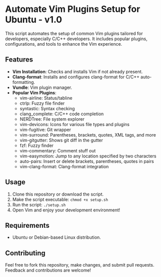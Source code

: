 # Automate Vim Plugins Setup for Ubuntu - v1.0

This script automates the setup of common Vim plugins tailored for developers, especially C/C++ developers. It includes popular plugins, configurations, and tools to enhance the Vim experience.

## Features

- **Vim Installation**: Checks and installs Vim if not already present.
- **Clang-format**: Installs and configures clang-format for C/C++ auto-formatting.
- **Vundle**: Vim plugin manager.
- **Popular Vim Plugins**:
  - vim-airline: Status/tabline
  - ctrlp: Fuzzy file finder
  - syntastic: Syntax checking
  - clang_complete: C/C++ code completion
  - NERDTree: File system explorer
  - vim-devicons: Icons for various file types and plugins
  - vim-fugitive: Git wrapper
  - vim-surround: Parentheses, brackets, quotes, XML tags, and more
  - vim-gitgutter: Shows git diff in the gutter
  - fzf: Fuzzy finder
  - vim-commentary: Comment stuff out
  - vim-easymotion: Jump to any location specified by two characters
  - auto-pairs: Insert or delete brackets, parentheses, quotes in pairs
  - vim-clang-format: Clang-format integration

## Usage

1. Clone this repository or download the script.
2. Make the script executable: `chmod +x setup.sh`
3. Run the script: `./setup.sh`
4. Open Vim and enjoy your development environment!

## Requirements

- Ubuntu or Debian-based Linux distribution.

## Contributing

Feel free to fork this repository, make changes, and submit pull requests. Feedback and contributions are welcome!